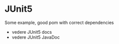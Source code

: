 # JUnit5

Some example, good pom with correct dependencies

* vedere JUnit5 docs 
* vedere JUnit5 JavaDoc

